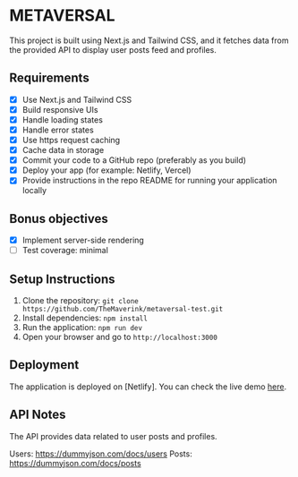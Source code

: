 # METAVERSAL

This project is built using Next.js and Tailwind CSS, and it fetches data from the provided API to display user posts feed and profiles.

## Requirements

- [x] Use Next.js and Tailwind CSS
- [x] Build responsive UIs
- [x] Handle loading states
- [x] Handle error states
- [x] Use https request caching
- [x] Cache data in storage
- [x] Commit your code to a GitHub repo (preferably as you build)
- [x] Deploy your app (for example: Netlify, Vercel)
- [x] Provide instructions in the repo README for running your application locally

## Bonus objectives

- [x] Implement server-side rendering
- [ ] Test coverage: minimal

## Setup Instructions

1. Clone the repository: `git clone https://github.com/TheMaverink/metaversal-test.git`
2. Install dependencies: `npm install`
3. Run the application: `npm run dev`
4. Open your browser and go to `http://localhost:3000`

## Deployment

The application is deployed on [Netlify]. You can check the live demo [here](deployment-url).

## API Notes

The API provides data related to user posts and profiles.

Users: https://dummyjson.com/docs/users
Posts: https://dummyjson.com/docs/posts

